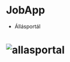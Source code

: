 # JobApp
- Állásportál 
# ![allasportal](https://user-images.githubusercontent.com/46969034/234417924-f29b45dc-49a9-48df-a579-8c52e2971b2a.png)
